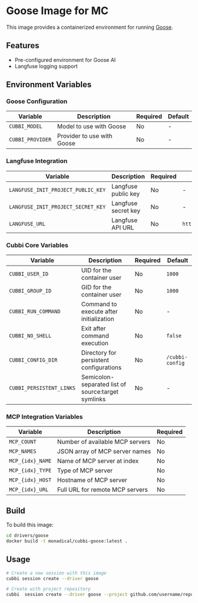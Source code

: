# Goose Image for MC

This image provides a containerized environment for running [Goose](https://goose.ai).

## Features

- Pre-configured environment for Goose AI
- Langfuse logging support

## Environment Variables

### Goose Configuration

| Variable | Description | Required | Default |
|----------|-------------|----------|---------|
| `CUBBI_MODEL` | Model to use with Goose | No | - |
| `CUBBI_PROVIDER` | Provider to use with Goose | No | - |

### Langfuse Integration

| Variable | Description | Required | Default |
|----------|-------------|----------|---------|
| `LANGFUSE_INIT_PROJECT_PUBLIC_KEY` | Langfuse public key | No | - |
| `LANGFUSE_INIT_PROJECT_SECRET_KEY` | Langfuse secret key | No | - |
| `LANGFUSE_URL` | Langfuse API URL | No | `https://cloud.langfuse.com` |

### Cubbi Core Variables

| Variable | Description | Required | Default |
|----------|-------------|----------|---------|
| `CUBBI_USER_ID` | UID for the container user | No | `1000` |
| `CUBBI_GROUP_ID` | GID for the container user | No | `1000` |
| `CUBBI_RUN_COMMAND` | Command to execute after initialization | No | - |
| `CUBBI_NO_SHELL` | Exit after command execution | No | `false` |
| `CUBBI_CONFIG_DIR` | Directory for persistent configurations | No | `/cubbi-config` |
| `CUBBI_PERSISTENT_LINKS` | Semicolon-separated list of source:target symlinks | No | - |

### MCP Integration Variables

| Variable | Description | Required |
|----------|-------------|----------|
| `MCP_COUNT` | Number of available MCP servers | No |
| `MCP_NAMES` | JSON array of MCP server names | No |
| `MCP_{idx}_NAME` | Name of MCP server at index | No |
| `MCP_{idx}_TYPE` | Type of MCP server | No |
| `MCP_{idx}_HOST` | Hostname of MCP server | No |
| `MCP_{idx}_URL` | Full URL for remote MCP servers | No |

## Build

To build this image:

```bash
cd drivers/goose
docker build -t monadical/cubbi-goose:latest .
```

## Usage

```bash
# Create a new session with this image
cubbi session create --driver goose

# Create with project repository
cubbi  session create --driver goose --project github.com/username/repo
```
